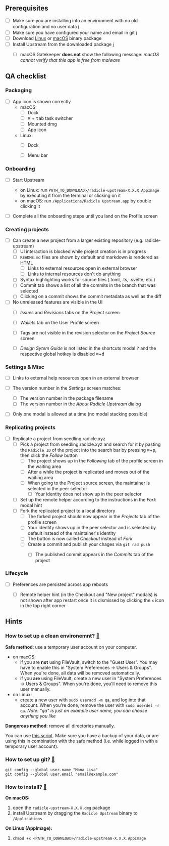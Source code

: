 ## Prerequisites

- [ ] Make sure you are installing into an environment with no old
      configuration and no user data [ℹ️](#01)
- [ ] Make sure you have configured your name and email in git [ℹ️](#02)
- [ ] Download [Linux][ln] or [macOS][mc] binary package
- [ ] Install Upstream from the downloaded package [ℹ️](#03)
  - [ ] macOS Gatekeeper **does not** show the following message:
        _macOS cannot verify that this app is free from malware_


## QA checklist

### Packaging

- [ ] App icon is shown correctly
  - macOS:
    - [ ] Dock
    - [ ] <kbd>⌘</kbd> + <kbd>tab</kbd> task switcher
    - [ ] Mounted dmg
    - [ ] App icon
  - Linux:
    - [ ] Dock
    - [ ] Menu bar


### Onboarding

- [ ] Start Upstream
  - on Linux: run `PATH_TO_DOWNLOAD>/radicle-upstream-X.X.X.AppImage` by
    executing it from the terminal or clicking on it
  - on macOS: run `/Applications/Radicle Upstream.app` by double clicking it
- [ ] Complete all the onboarding steps until you land on the Profile screen


### Creating projects

- [ ] Can create a new project from a larger existing repository (e.g. radicle-upstream)
  - [ ] UI interaction is blocked while project creation is in progress
  - [ ] `README.md` files are shown by default and markdown is rendered as HTML
    - [ ] Links to external resources open in external browser
    - [ ] Links to internal resources don't do anything
  - [ ] Syntax highlighting works for source files (.toml, .ts, .svelte, etc.)
  - [ ] Commit tab shows a list of all the commits in the branch that was
        selected
  - [ ] Clicking on a commit shows the commit metadata as well as the diff
- [ ] No unreleased features are visible in the UI
    - [ ] _Issues_ and _Revisions_ tabs on the Project screen
    - [ ] _Wallets_ tab on the User Profile screen
    - [ ] Tags are not visible in the revision selector on the _Project Source_
      screen
    - [ ] _Design Sytem Guide_ is not listed in the shortcuts modal
          <kbd>?</kbd> and the respective global hotkey is disabled
          <kbd>⌘</kbd>+<kbd>d</kbd>


### Settings & Misc

- [ ] Links to external help resources open in an external browser
- [ ] The version number in the _Settings_ screen matches:
  - [ ] The version number in the package filename
  - [ ] The version number in the _About Radicle Upstream_ dialog
- [ ] Only one modal is allowed at a time (no modal stacking possible)


### Replicating projects

- [ ] Replicate a project from seedling.radicle.xyz
  - [ ] Pick a project from seedling.radicle.xyz and search for it by pasting
        the `Radicle ID` of the project into the search bar by pressing
        <kbd>⌘</kbd>+<kbd>p</kbd>, then click the _Follow_ button
    - [ ] The project shows up in the _Following_ tab of the profile screen in
          the waiting area
    - [ ] After a while the project is replicated and moves out of the waiting
          area
    - [ ] When going to the Project source screen, the maintainer is selected
          in the peer selector
      - [ ] Your identity does not show up in the peer selector
  - [ ] Set up the remote helper according to the instructions in the _Fork_
        modal hint
  - [ ] Fork the replicated project to a local directory
    - [ ] The forked project should now appear in the _Projects_ tab of the
          profile screen
    - [ ] Your identity shows up in the peer selector and is selected by
          default instead of the maintainer's identity
    - [ ] The button is now called _Checkout_ instead of _Fork_
    - [ ] Create a commit and publish your chages via `git rad push`
      - [ ] The published commit appears in the _Commits_ tab of the project


### Lifecycle

- [ ] Preferences are persisted across app reboots
  - [ ] Remote helper hint (in the Checkout and "New project" modals) is not
        shown after app restart once it is dismissed by clicking the `x` icon
        in the top right corner


## Hints

### How to set up a clean environemnt? <a href="#user-content-01" id="01">🔗</a>

**Safe method**: use a temporary user account on your computer.

  - on macOS:
    - if you are **not** using FileVault, switch to the "Guest User". You may
      have to enable this in "System Preferences -> Users & Groups".  When
      you're done, all data will be removed automatically.
    - if you **are** using FileVault, create a new user in "System
      Preferences -> Users & Groups". When you're done, you'll need to remove
      this user manually.
  - on Linux:
    - create a new user with `sudo useradd -m qa`, and log into that account.
      When you're done, remove the user with `sudo userdel -r qa`.  _Note:
      "qa" is just an example user name, you can choose anything you like_

**Dangerous method**: remove all directories manually.

You can use [this script][rs]. Make sure you have a backup of your data,
or are using this in combination with the safe method (i.e. while logged
in with a temporary user account).


### How to set up git? <a href="#user-content-02" id="02">🔗</a>
    git config --global user.name "Mona Lisa"
    git config --global user.email "email@example.com"


### How to install? <a href="#user-content-03" id="03">🔗</a>

**On macOS:**

  1. open the `radicle-upstream-X.X.X.dmg` package
  2. install Upstream by dragging the `Radicle Upstream` binary to
     `/Applications`

**On Linux (AppImage):**

  1. `chmod +x <PATH_TO_DOWNLOAD>/radicle-upstream-X.X.X.AppImage`



[ln]: https://releases.radicle.xyz/radicle-upstream-X.X.X.AppImage
[mc]: https://releases.radicle.xyz/radicle-upstream-X.X.X.dmg
[rs]: https://raw.githubusercontent.com/radicle-dev/radicle-upstream/master/scripts/reset-state.sh
